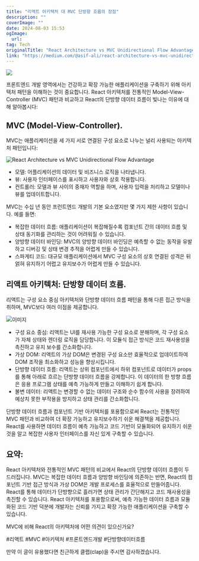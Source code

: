 ```yaml
---
title: "리액트 아키텍처 대 MVC 단방향 흐름의 장점"
description: ""
coverImage: ""
date: 2024-08-03 15:53
ogImage: 
  url: 
tag: Tech
originalTitle: "React Architecture vs MVC Unidirectional Flow Advantage"
link: "https://medium.com/@asif-ali/react-architecture-vs-mvc-unidirectional-flow-advantage-c952136919b9"
---
```




<img src="/assets/img/ReactArchitecturevsMVCUnidirectionalFlowAdvantage_0.png" />

프론트엔드 개발 영역에서는 건강하고 확장 가능한 애플리케이션을 구축하기 위해 아키텍처 패턴을 이해하는 것이 중요합니다. React 아키텍처를 전통적인 Model-View-Controller (MVC) 패턴과 비교하고 React의 단방향 데이터 흐름이 빛나는 이유에 대해 알아봅시다:

## MVC (Model-View-Controller).

MVC는 애플리케이션을 세 가지 서로 연결된 구성 요소로 나누는 널리 사용되는 아키텍처 패턴입니다:

<div class="content-ad"></div>

![React Architecture vs MVC Unidirectional Flow Advantage](/assets/img/ReactArchitecturevsMVCUnidirectionalFlowAdvantage_1.png)

- 모델: 어플리케이션의 데이터 및 비즈니스 로직을 나타냅니다.
- 뷰: 사용자 인터페이스를 표시하고 사용자와 상호 작용합니다.
- 컨트롤러: 모델과 뷰 사이의 중재자 역할을 하며, 사용자 입력을 처리하고 모델이나 뷰를 업데이트합니다.

MVC는 수십 년 동안 프런트엔드 개발의 기본 요소였지만 몇 가지 제한 사항이 있습니다. 예를 들면:

- 복잡한 데이터 흐름: 애플리케이션이 복잡해질수록 컴포넌트 간의 데이터 흐름 및 상태 동기화를 관리하는 것이 어려워질 수 있습니다.
- 양방향 데이터 바인딩: MVC의 양방향 데이터 바인딩은 예측할 수 없는 동작을 유발하고 디버깅 및 상태 변경 추적을 어렵게 만들 수 있습니다.
- 스파게티 코드: 대규모 애플리케이션에서 MVC 구성 요소의 상호 연결된 성격은 뒤얽혀 유지하기 어렵고 유지보수가 어렵게 만들 수 있습니다.

<div class="content-ad"></div>

## 리액트 아키텍처: 단방향 데이터 흐름.

리액트는 구성 요소 중심 아키텍처와 단방향 데이터 흐름 패턴을 통해 다른 접근 방식을 취하며, MVC보다 여러 이점을 제공합니다.

![이미지](https://miro.medium.com/v2/resize:fit:1400/1*E5g1QdodeRhazY38WGtCxA.gif)

- 구성 요소 중심: 리액트는 UI를 재사용 가능한 구성 요소로 분해하며, 각 구성 요소가 자체 상태와 렌더링 로직을 담당합니다. 이 모듈식 접근 방식은 코드 재사용성을 촉진하고 유지 보수를 간소화합니다.
- 가상 DOM: 리액트의 가상 DOM은 변경된 구성 요소만 효율적으로 업데이트하여 DOM 조작을 최소화하고 성능을 향상시킵니다.
- 단방향 데이터 흐름: 리액트는 상위 컴포넌트에서 하위 컴포넌트로 데이터가 props를 통해 아래로 흐르는 단방향 데이터 흐름을 강제합니다. 이 데이터의 한 방향 흐름은 응용 프로그램 상태를 예측 가능하게 만들고 이해하기 쉽게 합니다.
- 불변 데이터: 리액트는 변경할 수 없는 데이터 구조와 순수 함수의 사용을 장려하여 예상치 못한 부작용을 방지하고 상태 관리를 간소화합니다.

<div class="content-ad"></div>

단방향 데이터 흐름과 컴포넌트 기반 아키텍처를 포용함으로써 React는 전통적인 MVC 패턴과 비교하여 더 확장 가능하고 유지보수하기 쉬운 해결책을 제공합니다. React를 사용하면 데이터 흐름이 예측 가능하고 코드 기반이 모듈화되어 유지하기 쉬운 것을 알고 복잡한 사용자 인터페이스를 자신 있게 구축할 수 있습니다.

## 요약:

React 아키텍처와 전통적인 MVC 패턴의 비교에서 React의 단방향 데이터 흐름이 두드러집니다. MVC는 복잡한 데이터 흐름과 양방향 바인딩에 의존하는 반면, React의 컴포넌트 기반 접근 방식과 가상 DOM은 개발 프로세스를 효율적으로 만들어줍니다. React를 통해 데이터가 단방향으로 흘러가면 상태 관리가 간단해지고 코드 재사용성을 촉진할 수 있습니다. React 아키텍처를 포용함으로써, 예측 가능한 데이터 흐름과 모듈화된 코드 기반 덕분에 개발자는 신뢰를 가지고 확장 가능한 애플리케이션을 구축할 수 있습니다.

MVC에 비해 React의 아키텍처에 어떤 의견이 있으신가요?

<div class="content-ad"></div>

#리액트 #MVC #아키텍처 #프론트엔드개발 #단방향데이터흐름

만약 이 글이 유용했다면 친근하게 클랩(clap)을 주시면 감사하겠습니다.

